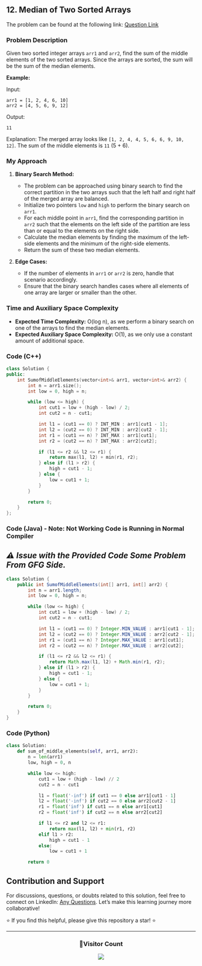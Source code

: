 ## 12. Median of Two Sorted Arrays

The problem can be found at the following link: [Question Link](https://www.geeksforgeeks.org/problems/sum-of-middle-elements-of-two-sorted-arrays2305/1)

### Problem Description

Given two sorted integer arrays `arr1` and `arr2`, find the sum of the middle elements of the two sorted arrays. Since the arrays are sorted, the sum will be the sum of the median elements.

**Example:**

Input:
```
arr1 = [1, 2, 4, 6, 10]
arr2 = [4, 5, 6, 9, 12]
```
Output:
```
11
```
Explanation:
The merged array looks like `[1, 2, 4, 4, 5, 6, 6, 9, 10, 12]`. The sum of the middle elements is `11` (5 + 6).

### My Approach

1. **Binary Search Method:**
   - The problem can be approached using binary search to find the correct partition in the two arrays such that the left half and right half of the merged array are balanced.
   - Initialize two pointers `low` and `high` to perform the binary search on `arr1`.
   - For each middle point in `arr1`, find the corresponding partition in `arr2` such that the elements on the left side of the partition are less than or equal to the elements on the right side.
   - Calculate the median elements by finding the maximum of the left-side elements and the minimum of the right-side elements.
   - Return the sum of these two median elements.

2. **Edge Cases:**
   - If the number of elements in `arr1` or `arr2` is zero, handle that scenario accordingly.
   - Ensure that the binary search handles cases where all elements of one array are larger or smaller than the other.

### Time and Auxiliary Space Complexity

- **Expected Time Complexity:** O(log n), as we perform a binary search on one of the arrays to find the median elements.
- **Expected Auxiliary Space Complexity:** O(1), as we only use a constant amount of additional space.


### Code (C++)

```cpp
class Solution {
public:
    int SumofMiddleElements(vector<int>& arr1, vector<int>& arr2) {
        int n = arr1.size();
        int low = 0, high = n;

        while (low <= high) {
            int cut1 = low + (high - low) / 2;
            int cut2 = n - cut1;

            int l1 = (cut1 == 0) ? INT_MIN : arr1[cut1 - 1];
            int l2 = (cut2 == 0) ? INT_MIN : arr2[cut2 - 1];
            int r1 = (cut1 == n) ? INT_MAX : arr1[cut1];
            int r2 = (cut2 == n) ? INT_MAX : arr2[cut2];

            if (l1 <= r2 && l2 <= r1) {
                return max(l1, l2) + min(r1, r2);
            } else if (l1 > r2) {
                high = cut1 - 1;
            } else {
                low = cut1 + 1;
            }
        }

        return 0;
    }
};
```

### Code (Java) - **Note: Not Working Code is Running in Normal Compiler**
## <i>⚠️ Issue with the Provided Code Some Problem From GFG Side. </i>


```java
class Solution {
    public int SumofMiddleElements(int[] arr1, int[] arr2) {
        int n = arr1.length;
        int low = 0, high = n;

        while (low <= high) {
            int cut1 = low + (high - low) / 2;
            int cut2 = n - cut1;

            int l1 = (cut1 == 0) ? Integer.MIN_VALUE : arr1[cut1 - 1];
            int l2 = (cut2 == 0) ? Integer.MIN_VALUE : arr2[cut2 - 1];
            int r1 = (cut1 == n) ? Integer.MAX_VALUE : arr1[cut1];
            int r2 = (cut2 == n) ? Integer.MAX_VALUE : arr2[cut2];

            if (l1 <= r2 && l2 <= r1) {
                return Math.max(l1, l2) + Math.min(r1, r2);
            } else if (l1 > r2) {
                high = cut1 - 1;
            } else {
                low = cut1 + 1;
            }
        }

        return 0;
    }
}
```

### Code (Python)

```python
class Solution:
    def sum_of_middle_elements(self, arr1, arr2):
        n = len(arr1)
        low, high = 0, n

        while low <= high:
            cut1 = low + (high - low) // 2
            cut2 = n - cut1

            l1 = float('-inf') if cut1 == 0 else arr1[cut1 - 1]
            l2 = float('-inf') if cut2 == 0 else arr2[cut2 - 1]
            r1 = float('inf') if cut1 == n else arr1[cut1]
            r2 = float('inf') if cut2 == n else arr2[cut2]

            if l1 <= r2 and l2 <= r1:
                return max(l1, l2) + min(r1, r2)
            elif l1 > r2:
                high = cut1 - 1
            else:
                low = cut1 + 1

        return 0  
```


## Contribution and Support

For discussions, questions, or doubts related to this solution, feel free to connect on LinkedIn: [Any Questions](https://www.linkedin.com/in/het-patel-8b110525a/). Let’s make this learning journey more collaborative!

⭐ If you find this helpful, please give this repository a star! ⭐

---

<div align="center">
  <h3><b>📍Visitor Count</b></h3>
</div>

<p align="center">
  <img src="https://profile-counter.glitch.me/Hunterdii/count.svg" />
</p>
